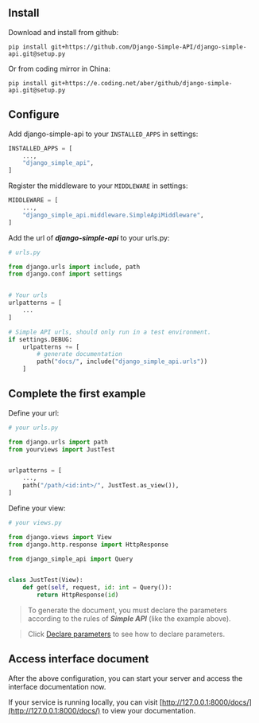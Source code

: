 ## Install

Download and install from github:

```
pip install git+https://github.com/Django-Simple-API/django-simple-api.git@setup.py
```

Or from coding mirror in China:

```
pip install git+https://e.coding.net/aber/github/django-simple-api.git@setup.py
```

## Configure
Add django-simple-api to your `INSTALLED_APPS` in settings:

```python
INSTALLED_APPS = [
    ...,
    "django_simple_api",
]
```

Register the middleware to your `MIDDLEWARE` in settings:

```python
MIDDLEWARE = [
    ...,
    "django_simple_api.middleware.SimpleApiMiddleware",
]
```

Add the url of ***django-simple-api*** to your urls.py:

```python
# urls.py

from django.urls import include, path
from django.conf import settings


# Your urls
urlpatterns = [
    ...
]

# Simple API urls, should only run in a test environment.
if settings.DEBUG:
    urlpatterns += [
        # generate documentation
        path("docs/", include("django_simple_api.urls"))
    ]
```

## Complete the first example
Define your url:

```python
# your urls.py

from django.urls import path
from yourviews import JustTest


urlpatterns = [
    ...,
    path("/path/<id:int>/", JustTest.as_view()),
]
```

Define your view:

```python
# your views.py

from django.views import View
from django.http.response import HttpResponse

from django_simple_api import Query


class JustTest(View):
    def get(self, request, id: int = Query()):
        return HttpResponse(id)
```

> To generate the document, you must declare the parameters according to the  rules of ***Simple API*** (like the example above).

> Click [Declare parameters](declare-parameters.md) to see how to declare parameters.



## Access interface document
After the above configuration, you can start your server and access the interface documentation now.

If your service is running locally, you can visit [http://127.0.0.1:8000/docs/](http://127.0.0.1:8000/docs/) to view your documentation.


